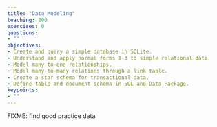 ```yaml
---
title: "Data Modeling"
teaching: 200
exercises: 0
questions:
- ""
objectives:
- Create and query a simple database in SQLite.
- Understand and apply normal forms 1-3 to simple relational data.
- Model many-to-one relationships.
- Model many-to-many relations through a link table.
- Create a star schema for transactional data.
- Define table and document schema in SQL and Data Package.
keypoints:
- ""
---
```


FIXME: find good practice data

